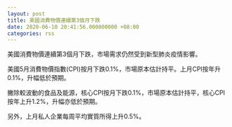 ```yaml
---
layout: post
title: 美國消費物價連續第3個月下跌
date: 2020-06-10 20:41:56.000000000 +08:00
categories: rss
---
```


美國消費物價連續第3個月下跌，市場需求仍然受到新型肺炎疫情影響。

美國5月消費物價指數(CPI)按月下跌0.1%，市場原本估計持平。上月CPI按年升0.1%，升幅低於預期。

撇除較波動的食品及能源，核心CPI按月下跌0.1%，市場原本估計持平，核心CPI按年上升1.2%，升幅亦低於預期。

另外，上月私人企業每周平均實質所得上升0.5%。
